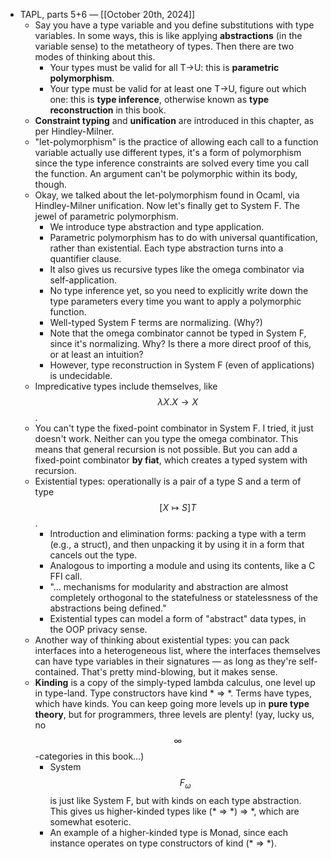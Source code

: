 - TAPL, parts 5+6 — [[October 20th, 2024]]
    - Say you have a type variable and you define substitutions with type variables. In some ways, this is like applying __abstractions__ (in the variable sense) to the metatheory of types. Then there are two modes of thinking about this.
        - Your types must be valid for all T->U: this is __parametric polymorphism__.
        - Your type must be valid for at least one T->U, figure out which one: this is __type inference__, otherwise known as __type reconstruction__ in this book.
    - __Constraint typing__ and __unification__ are introduced in this chapter, as per Hindley-Milner.
    - "let-polymorphism" is the practice of allowing each call to a function variable actually use different types, it's a form of polymorphism since the type inference constraints are solved every time you call the function. An argument can't be polymorphic within its body, though.
    - Okay, we talked about the let-polymorphism found in Ocaml, via Hindley-Milner unification. Now let's finally get to System F. The jewel of parametric polymorphism.
        - We introduce type abstraction and type application.
        - Parametric polymorphism has to do with universal quantification, rather than existential. Each type abstraction turns into a quantifier clause.
        - It also gives us recursive types like the omega combinator via self-application.
        - No type inference yet, so you need to explicitly write down the type parameters every time you want to apply a polymorphic function.
        - Well-typed System F terms are normalizing. (Why?)
        - Note that the omega combinator cannot be typed in System F, since it's normalizing. Why? Is there a more direct proof of this, or at least an intuition?
        - However, type reconstruction in System F (even of applications) is undecidable.
    - Impredicative types include themselves, like $$\lambda X. X \to X$$.
    - You can't type the fixed-point combinator in System F. I tried, it just doesn't work. Neither can you type the omega combinator. This means that general recursion is not possible. But you can add a fixed-point combinator __by fiat__, which creates a typed system with recursion.
    - Existential types: operationally is a pair of a type S and a term of type $$[X \mapsto S] T$$.
        - Introduction and elimination forms: packing a type with a term (e.g., a struct), and then unpacking it by using it in a form that cancels out the type.
        - Analogous to importing a module and using its contents, like a C FFI call.
        - "… mechanisms for modularity and abstraction are almost completely orthogonal to the statefulness or statelessness of the abstractions being defined."
        - Existential types can model a form of "abstract" data types, in the OOP privacy sense.
    - Another way of thinking about existential types: you can pack interfaces into a heterogeneous list, where the interfaces themselves can have type variables in their signatures — as long as they're self-contained. That's pretty mind-blowing, but it makes sense.
    - __Kinding__ is a copy of the simply-typed lambda calculus, one level up in type-land. Type constructors have kind * => *. Terms have types, which have kinds. You can keep going more levels up in __pure type theory__, but for programmers, three levels are plenty! (yay, lucky us, no $$\infty$$-categories in this book…)
        - System $$F_\omega$$ is just like System F, but with kinds on each type abstraction. This gives us higher-kinded types like (* => *) => *, which are somewhat esoteric.
        - An example of a higher-kinded type is Monad, since each instance operates on type constructors of kind (* => *).
